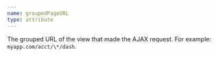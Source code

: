 ```yaml
---
name: groupedPageURL
type: attribute
---
```


The grouped URL of the view that made the AJAX request. For example: `myapp.com/acct/\*/dash`.
